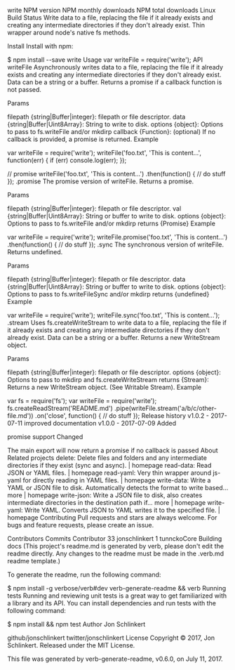 write NPM version NPM monthly downloads NPM total downloads Linux Build Status
Write data to a file, replacing the file if it already exists and creating any intermediate directories if they don't already exist. Thin wrapper around node's native fs methods.

Install
Install with npm:

$ npm install --save write
Usage
var writeFile = require('write');
API
writeFile
Asynchronously writes data to a file, replacing the file if it already exists and creating any intermediate directories if they don't already exist. Data can be a string or a buffer. Returns a promise if a callback function is not passed.

Params

filepath {string|Buffer|integer}: filepath or file descriptor.
data {string|Buffer|Uint8Array}: String to write to disk.
options {object}: Options to pass to fs.writeFile and/or mkdirp
callback {Function}: (optional) If no callback is provided, a promise is returned.
Example

var writeFile = require('write');
writeFile('foo.txt', 'This is content...', function(err) {
  if (err) console.log(err);
});

// promise
writeFile('foo.txt', 'This is content...')
  .then(function() {
    // do stuff
  });
.promise
The promise version of writeFile. Returns a promise.

Params

filepath {string|Buffer|integer}: filepath or file descriptor.
val {string|Buffer|Uint8Array}: String or buffer to write to disk.
options {object}: Options to pass to fs.writeFile and/or mkdirp
returns {Promise}
Example

var writeFile = require('write');
writeFile.promise('foo.txt', 'This is content...')
  .then(function() {
    // do stuff
  });
.sync
The synchronous version of writeFile. Returns undefined.

Params

filepath {string|Buffer|integer}: filepath or file descriptor.
data {string|Buffer|Uint8Array}: String or buffer to write to disk.
options {object}: Options to pass to fs.writeFileSync and/or mkdirp
returns {undefined}
Example

var writeFile = require('write');
writeFile.sync('foo.txt', 'This is content...');
.stream
Uses fs.createWriteStream to write data to a file, replacing the file if it already exists and creating any intermediate directories if they don't already exist. Data can be a string or a buffer. Returns a new WriteStream object.

Params

filepath {string|Buffer|integer}: filepath or file descriptor.
options {object}: Options to pass to mkdirp and fs.createWriteStream
returns {Stream}: Returns a new WriteStream object. (See Writable Stream).
Example

var fs = require('fs');
var writeFile = require('write');
fs.createReadStream('README.md')
  .pipe(writeFile.stream('a/b/c/other-file.md'))
  .on('close', function() {
    // do stuff
  });
Release history
v1.0.2 - 2017-07-11
improved documentation
v1.0.0 - 2017-07-09
Added

promise support
Changed

The main export will now return a promise if no callback is passed
About
Related projects
delete: Delete files and folders and any intermediate directories if they exist (sync and async). | homepage
read-data: Read JSON or YAML files. | homepage
read-yaml: Very thin wrapper around js-yaml for directly reading in YAML files. | homepage
write-data: Write a YAML or JSON file to disk. Automatically detects the format to write based… more | homepage
write-json: Write a JSON file to disk, also creates intermediate directories in the destination path if… more | homepage
write-yaml: Write YAML. Converts JSON to YAML writes it to the specified file. | homepage
Contributing
Pull requests and stars are always welcome. For bugs and feature requests, please create an issue.

Contributors
Commits	Contributor
33	jonschlinkert
1	tunnckoCore
Building docs
(This project's readme.md is generated by verb, please don't edit the readme directly. Any changes to the readme must be made in the .verb.md readme template.)

To generate the readme, run the following command:

$ npm install -g verbose/verb#dev verb-generate-readme && verb
Running tests
Running and reviewing unit tests is a great way to get familiarized with a library and its API. You can install dependencies and run tests with the following command:

$ npm install && npm test
Author
Jon Schlinkert

github/jonschlinkert
twitter/jonschlinkert
License
Copyright © 2017, Jon Schlinkert. Released under the MIT License.

This file was generated by verb-generate-readme, v0.6.0, on July 11, 2017.
